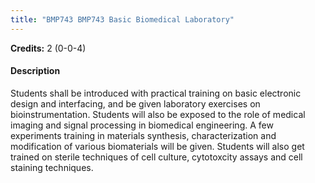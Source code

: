 ```yaml
---
title: "BMP743 BMP743 Basic Biomedical Laboratory"
---
```

**Credits:** 2 (0-0-4)

#### Description
Students shall be introduced with practical training on basic electronic design and interfacing, and be given laboratory exercises on bioinstrumentation. Students will also be exposed to the role of medical imaging and signal processing in biomedical engineering. A few experiments training in materials synthesis, characterization and modification of various biomaterials will be given. Students will also get trained on sterile techniques of cell culture, cytotoxcity assays and cell staining techniques.